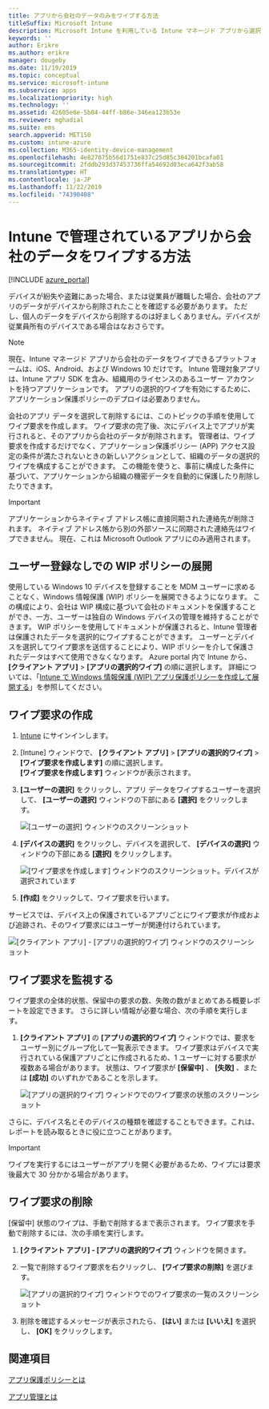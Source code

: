 ```yaml
---
title: アプリから会社のデータのみをワイプする方法
titleSuffix: Microsoft Intune
description: Microsoft Intune を利用している Intune マネージド アプリから選択的に会社のデータのみをワイプする方法について説明します。
keywords: ''
author: Erikre
ms.author: erikre
manager: dougeby
ms.date: 11/19/2019
ms.topic: conceptual
ms.service: microsoft-intune
ms.subservice: apps
ms.localizationpriority: high
ms.technology: ''
ms.assetid: 42605e6e-5b84-44ff-b86e-346ea123b53e
ms.reviewer: mghadial
ms.suite: ems
search.appverid: MET150
ms.custom: intune-azure
ms.collection: M365-identity-device-management
ms.openlocfilehash: 4e827075b56d1751e837c25d85c304201bcafa01
ms.sourcegitcommit: 2fddb293d37453736ffa54692d03eca642f3ab58
ms.translationtype: HT
ms.contentlocale: ja-JP
ms.lasthandoff: 11/22/2019
ms.locfileid: "74390408"
---
```

# <a name="how-to-wipe-only-corporate-data-from-intune-managed-apps"></a>Intune で管理されているアプリから会社のデータをワイプする方法

[!INCLUDE [azure_portal](../includes/azure_portal.md)]

デバイスが紛失や盗難にあった場合、または従業員が離職した場合、会社のアプリのデータがデバイスから削除されたことを確認する必要があります。 ただし、個人のデータをデバイスから削除するのは好ましくありません。デバイスが従業員所有のデバイスである場合はなおさらです。

>[!NOTE]
> 現在、Intune マネージド アプリから会社のデータをワイプできるプラットフォームは、iOS、Android、および Windows 10 だけです。 Intune 管理対象アプリは、Intune アプリ SDK を含み、組織用のライセンスのあるユーザー アカウントを持つアプリケーションです。 アプリの選択的ワイプを有効にするために、アプリケーション保護ポリシーのデプロイは必要ありません。

会社のアプリ データを選択して削除するには、このトピックの手順を使用してワイプ要求を作成します。 ワイプ要求の完了後、次にデバイス上でアプリが実行されると、そのアプリから会社のデータが削除されます。 管理者は、ワイプ要求を作成するだけでなく、アプリケーション保護ポリシー (APP) アクセス設定の条件が満たされないときの新しいアクションとして、組織のデータの選択的ワイプを構成することができます。 この機能を使うと、事前に構成した条件に基づいて、アプリケーションから組織の機密データを自動的に保護したり削除したりできます。

>[!IMPORTANT]
> アプリケーションからネイティブ アドレス帳に直接同期された連絡先が削除されます。 ネイティブ アドレス帳から別の外部ソースに同期された連絡先はワイプできません。 現在、これは Microsoft Outlook アプリにのみ適用されます。

## <a name="deployed-wip-policies-without-user-enrollment"></a>ユーザー登録なしでの WIP ポリシーの展開
使用している Windows 10 デバイスを登録することを MDM ユーザーに求めることなく、Windows 情報保護 (WIP) ポリシーを展開できるようになります。 この構成により、会社は WIP 構成に基づいて会社のドキュメントを保護することができ、一方、ユーザーは独自の Windows デバイスの管理を維持することができます。 WIP ポリシーを使用してドキュメントが保護されると、Intune 管理者は保護されたデータを選択的にワイプすることができます。 ユーザーとデバイスを選択してワイプ要求を送信することにより、WIP ポリシーを介して保護されたデータはすべて使用できなくなります。 Azure portal 内で Intune から、 **[クライアント アプリ]**  >  **[アプリの選択的ワイプ]** の順に選択します。 詳細については、「[Intune で Windows 情報保護 (WIP) アプリ保護ポリシーを作成して展開する](windows-information-protection-policy-create.md)」を参照してください。

## <a name="create-a-wipe-request"></a>ワイプ要求の作成

1. [Intune](https://go.microsoft.com/fwlink/?linkid=2090973) にサインインします。
2. [Intune] ウィンドウで、 **[クライアント アプリ]**  >  **[アプリの選択的ワイプ]**  >  **[ワイプ要求を作成します]** の順に選択します。<br>
   **[ワイプ要求を作成します]** ウィンドウが表示されます。
3. **[ユーザーの選択]** をクリックし、アプリ データをワイプするユーザーを選択して、 **[ユーザーの選択]** ウィンドウの下部にある **[選択]** をクリックします。

    ![[ユーザーの選択] ウィンドウのスクリーンショット](./media/apps-selective-wipe/apps-selective-wipe-01.png)

4. **[デバイスの選択]** をクリックし、デバイスを選択して、 **[デバイスの選択]** ウィンドウの下部にある **[選択]** をクリックします。

    ![[ワイプ要求を作成します] ウィンドウのスクリーンショット。デバイスが選択されています](./media/apps-selective-wipe/apps-selective-wipe-02.png)

5. **[作成]** をクリックして、ワイプ要求を行います。

サービスでは、デバイス上の保護されているアプリごとにワイプ要求が作成および追跡され、そのワイプ要求にはユーザーが関連付けられています。

   ![[クライアント アプリ] - [アプリの選択的ワイプ] ウィンドウのスクリーンショット](./media/apps-selective-wipe/apps-selective-wipe-03.png)

## <a name="monitor-your-wipe-requests"></a>ワイプ要求を監視する

ワイプ要求の全体的状態、保留中の要求の数、失敗の数がまとめてある概要レポートを設定できます。 さらに詳しい情報が必要な場合、次の手順を実行します。

1. **[クライアント アプリ]** の **[アプリの選択的ワイプ]** ウィンドウでは、要求をユーザー別にグループ化して一覧表示できます。 ワイプ要求はデバイスで実行されている保護アプリごとに作成されるため、1 ユーザーに対する要求が複数ある場合があります。 状態は、ワイプ要求が **[保留中]** 、 **[失敗]** 、または **[成功]** のいずれかであることを示します。

    ![[アプリの選択的ワイプ] ウィンドウでのワイプ要求の状態のスクリーンショット](./media/apps-selective-wipe/wipe-request-status-1.png)

さらに、デバイス名とそのデバイスの種類を確認することもできます。これは、レポートを読み取るときに役に立つことがあります。

>[!IMPORTANT]
> ワイプを実行するにはユーザーがアプリを開く必要があるため、ワイプには要求後最大で 30 分かかる場合があります。

## <a name="delete-a-wipe-request"></a>ワイプ要求の削除

[保留中] 状態のワイプは、手動で削除するまで表示されます。 ワイプ要求を手動で削除するには、次の手順を実行します。

1. **[クライアント アプリ] - [アプリの選択的ワイプ]** ウィンドウを開きます。

2. 一覧で削除するワイプ要求を右クリックし、 **[ワイプ要求の削除]** を選びます。

    ![[アプリの選択的ワイプ] ウィンドウでのワイプ要求の一覧のスクリーンショット](./media/apps-selective-wipe/delete-wipe-request.png)

3. 削除を確認するメッセージが表示されたら、 **[はい]** または **[いいえ]** を選択し、 **[OK]** をクリックします。

## <a name="see-also"></a>関連項目
[アプリ保護ポリシーとは](app-protection-policy.md)

[アプリ管理とは](app-management.md)
